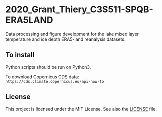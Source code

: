 # 2020_Grant_Thiery_C3S511-SPQB-ERA5LAND

Data processing and figure development for the lake mixed layer temperature and ice depth ERA5-land reanalysis datasets.


## To install
Python scripts should be run on Python3.

To download Copernicus CDS data: `https://cds.climate.copernicus.eu/api-how-to`

## License
This project is licensed under the MIT License. See also the [LICENSE](https://github.com/VUB-HYDR/2019_Grant_Thiery_C3S511-SPQB-ERA5LAND/blob/master/LICENSE.md) file.

